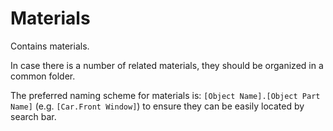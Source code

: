 ﻿# Materials
Contains materials. 

In case there is a number of related materials, they should be organized in a common folder.

The preferred naming scheme for materials is: `[Object Name].[Object Part Name]` (e.g. `[Car.Front Window]`) to ensure they can be easily located by search bar.